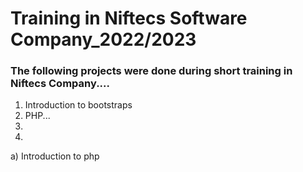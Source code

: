 # Training in Niftecs Software Company_2022/2023

### The following projects were done during short training in Niftecs Company....
1. Introduction to bootstraps
2. PHP...
3. 
4. <br>
a) Introduction to php
